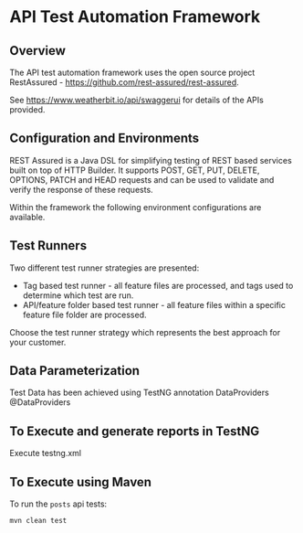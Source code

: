 # API Test Automation Framework

## Overview

The API test automation framework uses the open source project RestAssured - <https://github.com/rest-assured/rest-assured>.

See <https://www.weatherbit.io/api/swaggerui> for details of the APIs provided.

## Configuration and Environments

REST Assured is a Java DSL for simplifying testing of REST based services built on top of HTTP Builder. 
It supports POST, GET, PUT, DELETE, OPTIONS, PATCH and HEAD requests and can be used to validate and verify the response of these requests.

Within the framework the following environment configurations are available.

## Test Runners

Two different test runner strategies are presented:

- Tag based test runner - all feature files are processed, and tags used to determine which test are run.
- API/feature folder based test runner - all feature files within a specific feature file folder are processed.

Choose the test runner strategy which represents the best approach for your customer.

## Data Parameterization

Test Data has been achieved using TestNG annotation DataProviders
@DataProviders

## To Execute and generate reports in TestNG  

Execute testng.xml

## To Execute using Maven

To run the `posts` api tests:

```bash
mvn clean test 
```
